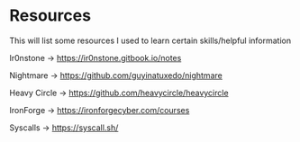 # Resources

This will list some resources I used to learn certain skills/helpful information

Ir0nstone -> https://ir0nstone.gitbook.io/notes

Nightmare -> https://github.com/guyinatuxedo/nightmare

Heavy Circle -> https://github.com/heavycircle/heavycircle

IronForge -> https://ironforgecyber.com/courses

Syscalls -> https://syscall.sh/

